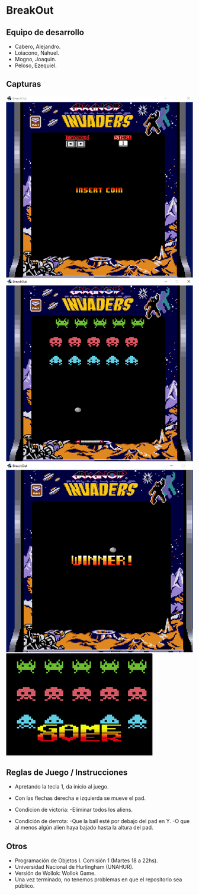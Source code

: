 # BreakOut

## Equipo de desarrollo

- Cabero, Alejandro.
- Loiacono, Nahuel.
- Mogno, Joaquin.
- Peloso, Ezequiel.

## Capturas

![Imagen de inicio](./assets/screenInicio.png)
![Imagen del juego](./assets/screenJuego.png)
![Imagen de victoria](./assets/screenVictory.png)
![Imagen de derrota](./assets/screenGameOver.png)

## Reglas de Juego / Instrucciones

- Apretando la tecla 1, da inicio al juego.
- Con las flechas derecha e izquierda se mueve el pad.

- Condicion de victoria:
  -Eliminar todos los aliens.

- Condición de derrota:
  -Que la ball esté por debajo del pad en Y.
  -O que al menos algún alien haya bajado hasta la altura del pad.

## Otros

- Programación de Objetos I. Comisión 1 (Martes 18 a 22hs).
- Universidad Nacional de Hurlingham (UNAHUR).
- Versión de Wollok: Wollok Game.
- Una vez terminado, no tenemos problemas en que el repositorio sea público.
